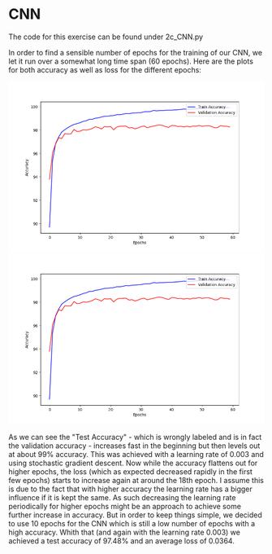 # CNN

The code for this exercise can be found under 2c_CNN.py

In order to find a sensible number of epochs for the training of our CNN, we let it run over a somewhat long time span (60 epochs). Here are the plots for both accuracy as well as loss for the different epochs:

![Accuracy Graph](/2c/2c_accuracy_plot.png)
![Loss Graph](/2c/2c_accuracy_plot.png)

As we can see the "Test Accuracy" - which is wrongly labeled and is in fact the validation accuracy - increases fast in the beginning but then levels out at about 99% accuracy. This was achieved with a learning rate of 0.003 and using stochastic gradient descent. Now while the accuracy flattens out for higher epochs, the loss (which as expected decreased rapidly in the first few epochs) starts to increase again at around the 18th epoch. I assume this is due to the fact that with higher accuracy the learning rate has a bigger influence if it is kept the same. As such decreasing the learning rate periodically for higher epochs might be an approach to achieve some further increase in accuracy. But in order to keep things simple, we decided to use 10 epochs for the CNN which is still a low number of epochs with a high accuracy. Whith that (and again with the learning rate 0.003) we achieved a test accuracy of 97.48% and an average loss of 0.0364.
